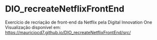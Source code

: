 # DIO_recreateNetflixFrontEnd
Exercício de recriação de front-end da Netflix pela Digital Innovation One
Visualização disponível em: https://mauriciocd7.github.io/DIO_recreateNetflixFrontEnd/src/
